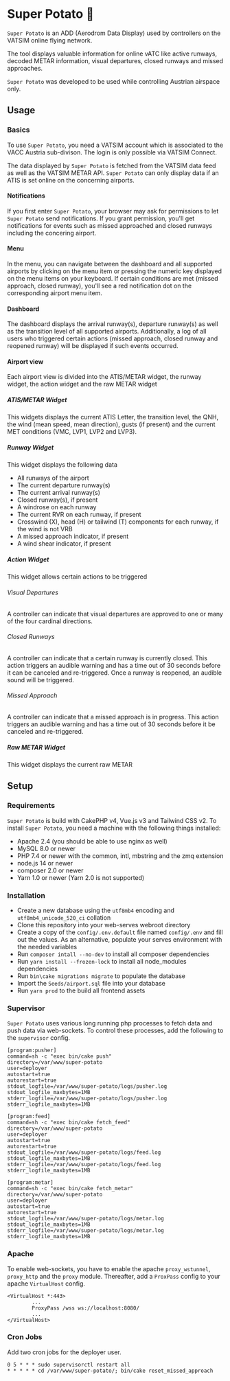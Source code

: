 # Super Potato 🥔

`Super Potato` is an ADD (Aerodrom Data Display) used by controllers on the VATSIM online flying network.

The tool displays valuable information for online vATC like active runways, decoded METAR information, visual departures, closed runways and missed approaches.

`Super Potato` was developed to be used while controlling Austrian airspace only.

## Usage

### Basics

To use `Super Potato`, you need a VATSIM account which is associated to the VACC Austria sub-divison.
The login is only possible via VATSIM Connect.

The data displayed by `Super Potato` is fetched from the VATSIM data feed as well as the VATSIM METAR API.
`Super Potato` can only display data if an ATIS is set online on the concerning airports.

#### Notifications

If you first enter `Super Potato`, your browser may ask for permissions to let `Super Potato` send notifications.
If you grant permission, you'll get notifications for events such as missed approached and closed runways including the concering airport.

#### Menu

In the menu, you can navigate between the dashboard and all supported airports by clicking on the menu item or pressing the numeric key displayed on the menu items on your keyboard.
If certain conditions are met (missed approach, closed runway), you'll see a red notification dot on the corresponding airport menu item.

#### Dashboard

The dashboard displays the arrival runway(s), departure runway(s) as well as the transition level of all supported airports.
Additionally, a log of all users who triggered certain actions (missed approach, closed runway and reopened runway) will be displayed if such events occurred.

#### Airport view

Each airport view is divided into the ATIS/METAR widget, the runway widget, the action widget and the raw METAR widget

##### ATIS/METAR Widget

This widgets displays the current ATIS Letter, the transition level, the QNH, the wind (mean speed, mean direction), gusts (if present) and the current MET conditions (VMC, LVP1, LVP2 and LVP3). 

##### Runway Widget

This widget displays the following data

- All runways of the airport
- The current departure runway(s)
- The current arrival runway(s)
- Closed runway(s), if present
- A windrose on each runway
- The current RVR on each runway, if present
- Crosswind (X), head (H) or tailwind (T) components for each runway, if the wind is not VRB
- A missed approach indicator, if present
- A wind shear indicator, if present

##### Action Widget

This widget allows certain actions to be triggered

###### Visual Departures

A controller can indicate that visual departures are approved to one or many of the four cardinal directions.

###### Closed Runways

A controller can indicate that a certain runway is currently closed. This action triggers an audible warning and has a time out of 30 seconds before it can be canceled and re-triggered. Once a runway is reopened, an audible sound will be triggered.

###### Missed Approach

A controller can indicate that a missed approach is in progress. This action triggers an audible warning and has a time out of 30 seconds before it be canceled and re-triggered.

##### Raw METAR Widget

This widget displays the current raw METAR

## Setup

### Requirements

`Super Potato` is build with CakePHP v4, Vue.js v3 and Tailwind CSS v2.
To install `Super Potato`, you need a machine with the following things installed:

- Apache 2.4 (you should be able to use nginx as well)
- MySQL 8.0 or newer
- PHP 7.4 or newer with the common, intl, mbstring and the zmq extension
- node.js 14 or newer
- composer 2.0 or newer
- Yarn 1.0 or newer (Yarn 2.0 is not supported)

### Installation

- Create a new database using the `utf8mb4` encoding and `utf8mb4_unicode_520_ci` collation
- Clone this repository into your web-serves webroot directory
- Create a copy of the `config/.env.default` file named `config/.env` and fill out the values. As an alternative, populate your serves environment with the needed variables
- Run `composer intall --no-dev` to install all composer dependencies
- Run `yarn install --frozen-lock` to install all node_modules dependencies
- Run `bin\cake migrations migrate` to populate the database
- Import the `Seeds/airport.sql` file into your database
- Run `yarn prod` to the build all frontend assets

### Supervisor

`Super Potato` uses various long running php processes to fetch data and push data via web-sockets.
To control these processes, add the following to the `supervisor` config.

```
[program:pusher]
command=sh -c "exec bin/cake push"
directory=/var/www/super-potato
user=deployer
autostart=true
autorestart=true
stdout_logfile=/var/www/super-potato/logs/pusher.log
stdout_logfile_maxbytes=1MB
stderr_logfile=/var/www/super-potato/logs/pusher.log
stderr_logfile_maxbytes=1MB

[program:feed]
command=sh -c "exec bin/cake fetch_feed"
directory=/var/www/super-potato
user=deployer
autostart=true
autorestart=true
stdout_logfile=/var/www/super-potato/logs/feed.log
stdout_logfile_maxbytes=1MB
stderr_logfile=/var/www/super-potato/logs/feed.log
stderr_logfile_maxbytes=1MB

[program:metar]
command=sh -c "exec bin/cake fetch_metar"
directory=/var/www/super-potato
user=deployer
autostart=true
autorestart=true
stdout_logfile=/var/www/super-potato/logs/metar.log
stdout_logfile_maxbytes=1MB
stderr_logfile=/var/www/super-potato/logs/metar.log
stderr_logfile_maxbytes=1MB
```

### Apache

To enable web-sockets, you have to enable the apache `proxy_wstunnel`, `proxy_http` and the `proxy` module.
Thereafter, add a `ProxPass` config to your apache `VirtualHost` config.

```
<VirtualHost *:443>
        ...
        ProxyPass /wss ws://localhost:8080/
        ...
</VirtualHost>
```

### Cron Jobs

Add two cron jobs for the deployer user.

```
0 5 * * * sudo supervisorctl restart all
* * * * * cd /var/www/super-potato/; bin/cake reset_missed_approach
```
